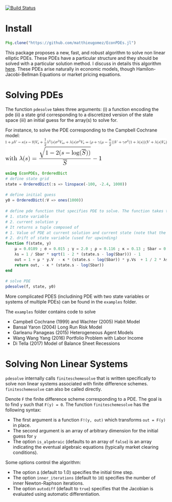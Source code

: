 [![Build Status](https://travis-ci.org/matthieugomez/EconPDEs.jl.svg?branch=master)](https://travis-ci.org/matthieugomez/EconPDEs.jl)

# Install
```julia
Pkg.clone("https://github.com/matthieugomez/EconPDEs.jl")
```

This package proposes a new, fast, and robust algorithm to solve non linear elliptic PDEs. These PDEs have a particular structure and they should be solved with a particular solution method. I discuss in details this algorithm [here](https://github.com/matthieugomez/EconPDEs.jl/blob/master/src/details.pdf). 
These PDEs arise naturally in economic models, though Hamilon-Jacobi-Bellman Equations or market pricing equations.

# Solving  PDEs
The function `pdesolve` takes three arguments: (i) a function encoding the pde (ii) a state grid corresponding to a discretized version of the state space (iii) an initial guess for the array(s) to solve for. 

For instance, to solve the PDE corresponding to the Campbell Cochrane model:
<img src="img/campbell.png">
<img src="img/campbell2.png" width="300">

```julia
using EconPDEs, OrderedDict
# define state grid
state = OrderedDict(:s => linspace(-100, -2.4, 1000))

# define initial guess
y0 = OrderedDict(:V => ones(1000))

# define pde function that specifies PDE to solve. The function takes two arguments:
# 1. state variable 
# 2. current solution y
# It returns a tuple composed of
# 1. Value of PDE at current solution and current state (note that the current solution and its derivatives can be accessed as fields of y)
# 2. drift of state variable (used for upwinding)
function f(state, y)
	μ = 0.0189 ; σ = 0.015 ; γ = 2.0 ; ρ = 0.116 ; κ = 0.13 ; Sbar = 0.5883
	λs = 1 / Sbar * sqrt(1 - 2 * (state.s - log(Sbar))) - 1
	out = 1 + μ * y.V  - κ * (state.s - log(Sbar)) * y.Vs  + 1 / 2 * λs^2 * σ^2 * y.Vss + λs * σ^2 * y.Vs - (ρ + γ * μ - γ * κ / 2) * y.V - γ * σ^2 * (1 + λs) * (y.V + λs * y.Vs) 
	return out, - κ * (state.s - log(Sbar))
end

# solve PDE
pdesolve(f, state, y0)
```

More complicated PDES (includining PDE with two state variables or systems of multiple PDEs) can be found in the `examples` folder. 

The `examples` folder contains code to solve
- Campbell Cochrane (1999) and Wachter (2005) Habit Model
- Bansal Yaron (2004) Long Run Risk Model
- Garleanu Panageas (2015) Heterogeneous Agent Models
- Wang Wang Yang (2016) Portfolio Problem with Labor Income
- Di Tella (2017) Model of Balance Sheet Recessions


# Solving Non Linear Systems
`pdesolve` internally calls `finiteschemesolve` that is written specifically to solve non linear systems associated with finite difference schemes. `finiteschemesolve` can also be called directly.

Denote `F` the finite difference scheme corresponding to a PDE. The goal is to find `y` such that `F(y) = 0`.  The function `finiteschemesolve` has the following syntax:

 - The first argument is a function `F!(y, out)` which transforms `out = F(y)` in place.
 - The second argument is an array of arbitrary dimension for the initial guess for `y`
 - The option `is_algebraic` (defaults to an array of `false`) is an array indicating the eventual algebraic equations (typically market clearing conditions).

 Some options control the algorithm:
 - The option `Δ` (default to 1.0) specifies the initial time step. 
 - The option `inner_iterations` (default to `10`) specifies the number of inner Newton-Raphson iterations. 
 - The option `autodiff` (default to `true`) specifies that the Jacobian is evaluated using automatic differentiation.



